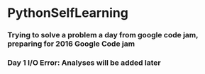 # PythonSelfLearning
### Trying to solve a problem a day from google code jam, preparing for 2016 Google Code jam
### Day 1 I/O Error: Analyses will be added later
